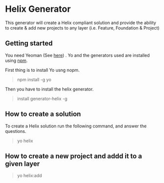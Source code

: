 # Helix Generator

This generator will create a Helix compliant solution and provide the ability to create & add new projects to any layer (i.e. Feature, Foundation & Project)

## Getting started

You need Yeoman (See [here](http://yeoman.io/)) . Yo and the generators used are installed using [npm]( https://www.npmjs.com/).

First thing is to install Yo usng nopm.

> npm install -g yo

Then you have to install the helix generator.

> install generator-helix -g

## How to create a solution

To create a Helix solution run the following command, and answer the questions.

> yo helix

## How to create a new project and addd it to a given layer

> yo helix:add


